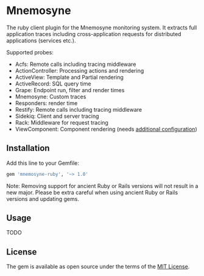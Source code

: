 # Mnemosyne

The ruby client plugin for the Mnemosyne monitoring system. It extracts full application traces including cross-application requests for distributed applications (services etc.).

Supported probes:

* Acfs: Remote calls including tracing middleware
* ActionController: Processing actions and rendering
* ActiveView: Template and Partial rendering
* ActiveRecord: SQL query time
* Grape: Endpoint run, filter and render times
* Mnemosyne: Custom traces
* Responders: render time
* Restify: Remote calls including tracing middleware
* Sidekiq: Client and server tracing
* Rack: Middleware for request tracing
* ViewComponent: Component rendering (needs [additional configuration](https://viewcomponent.org/guide/instrumentation.html))

## Installation

Add this line to your Gemfile:

```ruby
gem 'mnemosyne-ruby', '~> 1.0'
```

Note: Removing support for ancient Ruby or Rails versions will not result in a new major. Please be extra careful when using ancient Ruby or Rails versions and updating gems.

## Usage

TODO

## License

The gem is available as open source under the terms of the [MIT License](http://opensource.org/licenses/MIT).
